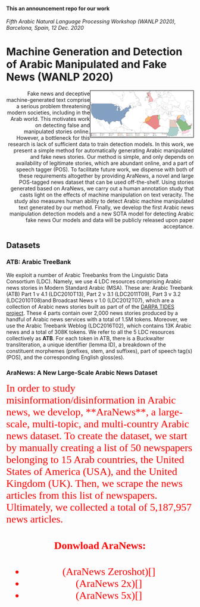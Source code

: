 #### This an announcement repo for our work 
*Fifth Arabic Natural Language Processing Workshop (WANLP 2020), Barcelona, Spain, 12 Dec. 2020*
# Machine Generation and Detection of Arabic Manipulated and Fake News (WANLP 2020)
<img src="https://github.com/MachineGenration/machine_genration_WANLP2020/blob/master/news_map.jpg" width="55%" style="border: 1px solid black;" align="right"/>

<div style="text-align: right"> Fake news and deceptive machine-generated text comprise a serious problem threatening modern societies, including in the Arab world. This motivates work on detecting false and manipulated stories online. However, a bottleneck for this research is lack of sufficient data to train detection models. In this work, we present a simple method for automatically generating Arabic manipulated and fake news stories. Our method is simple, and only depends on availability of legitimate stories, which are abundant online, and a part of speech tagger (POS). To facilitate future work, we dispense with both of these requirements altogether by providing AraNews, a novel and large POS-tagged news dataset that can be used off-the-shelf. Using stories generated based on AraNews, we carry out a human annotation study that casts light on the effects of machine manipulation on text veracity. The study also measures human ability to detect Arabic machine manipulated text generated by our method. Finally, we develop the first Arabic news manipulation detection models and a new SOTA model for detecting Arabic fake news Our models and data will be publicly released upon paper acceptance.</div>

## Datasets
### ATB: Arabic TreeBank
We exploit a number of Arabic Treebanks from the Linguistic Data Consortium (LDC). Namely, we use 4 LDC resources comprising Arabic news stories in Modern Standard Arabic (MSA). These are: Arabic Treebank (ATB) Part 1 v 4.1 (LDC2010T13), Part 2 v 3.1 (LDC2011T09), Part 3 v 3.2 (LDC2010T08)and Broadcast News v 1.0 (LDC2012T07),  which are a collection of Arabic news stories built as part of   of the [DARPA TIDES project](https://www.ldc.upenn.edu/collaborations/past-projects). These 4 parts contain over 2,000 news stories produced by a handful of Arabic news services with a total of 1.5M tokens.  Moreover,  we use the Arabic Treebank  Weblog (LDC2016T02), which contains 13K Arabic  news and a total of 308K tokens. We refer to all the 5 LDC resources collectively as **ATB**. For each token in ATB, there is a Buckwalter transliteration, a unique identifier (lemma ID), a breakdown of the constituent morphemes (prefixes, stem, and suffixes), part of speech tag(s) (POS), and the corresponding English gloss(es). 
### AraNews: A New Large-Scale Arabic News Dataset
<span style="color:red; font-family:Georgia; text-align:center; font-size:2em;">
In order to study misinformation/disinformation in Arabic news, we develop, **AraNews**, a large-scale, multi-topic, and  multi-country Arabic news dataset. To create the dataset, we start by manually creating a list of 50 newspapers belonging to 15 Arab countries, the United States of America (USA), and the United Kingdom (UK). Then, we  scrape the news articles from this list of newspapers. Ultimately, we collected a total of  5,187,957 news articles.<span>

#### Donwload AraNews:
  - (AraNews Zeroshot)[]
  - (AraNews 2x)[]
  - (AraNews 5x)[]
